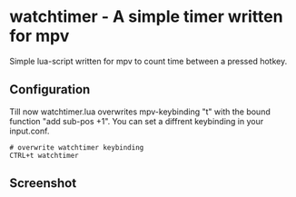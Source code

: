 # watchtimer - A simple timer written for mpv

Simple lua-script written for mpv to count time between a pressed hotkey.

## Configuration

Till now watchtimer.lua overwrites mpv-keybinding "t" with the bound function "add sub-pos +1". You can set a diffrent keybinding in your input.conf.

```
# overwrite watchtimer keybinding
CTRL+t watchtimer
```

## Screenshot

